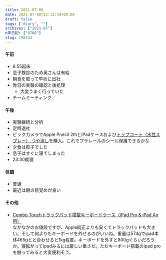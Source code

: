 ```yaml
---
title: 2021-07-08
date: 2021-07-08T22:13:44+09:00
draft: false
tags: ["diary", ""]
archives: ["2021-07"]
n年日記: ["0708"]
slug: 198844
---
```

#### 午前
- 6:55起床
- 息子検診のため奥さんは有給
- 朝食を取って早めに出社
- 昨日の実験の確認と後処理
  - 大変うまく行っていた
- チームミーティング
#### 午後
- 実験継続と分析
- 定時退社
- ビックカメラでApple Pnecil 2thとiPadケースおよび[トップコート（水性スプレー） つや消し](https://www.mr-hobby.com/ja/product2/category_11/268.html)を購入。これでプラレールのシール保護できるかな
- 夕食は餃子でした
- 息子はすぐに寝てしまった
- 23:30就寝
#### 体調
- 普通
- 最近は朝の目覚めが良い
#### その他
- [Combo Touchトラックパッド搭載キーボードケース（iPad Pro & iPad Air用）](https://www.logicool.co.jp/ja-jp/products/ipad-keyboards/combo-touch-ipad.html)  
なかなかのお値段ですが、Apple純正よりも安くてトラックパッドも大きい。そして何よりもキーボードを外せるのがいいね。重量は574gでipad本体465gとと合わせると1kg程度。キーボードを外すと800gぐらいだろうか。寝転がってipadみるには厳しい重さだ。ただキーボード搭載のipad proを触ってみると大変便利そう。